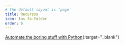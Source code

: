 ```yaml
---
# the default layout is 'page'
title: Recursos
icon: fas fa-folder
order: 6
---
```


[Automate the boring stuff with Python](https://eliotjorge.github.io/dir-recursos/automate-the-boring-stuff-with-python){:target="_blank"}
